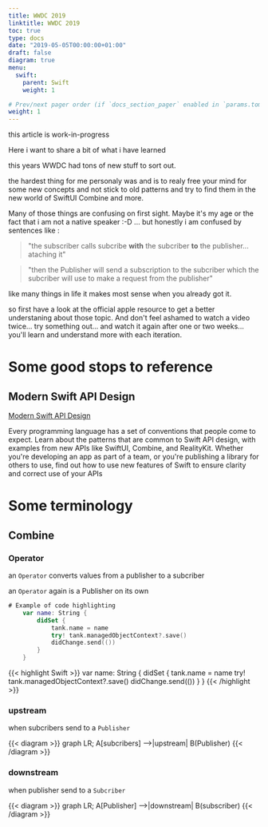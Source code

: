 ```yaml
---
title: WWDC 2019
linktitle: WWDC 2019
toc: true
type: docs
date: "2019-05-05T00:00:00+01:00"
draft: false
diagram: true
menu:
  swift:
    parent: Swift
    weight: 1

# Prev/next pager order (if `docs_section_pager` enabled in `params.toml`)
weight: 1
---
```


this article is work-in-progress 

Here i want to share a bit of what i have learned 

this years WWDC had tons of new stuff to sort out.

the hardest thing for me personaly was and is to realy free your mind for some new concepts and not stick to old patterns and try to find them in the new world of SwiftUI Combine and more.

Many of those things are confusing on first sight. Maybe it's my age or the fact that i am not a native speaker :-D ... but honestly i am confused by sentences like :

> "the subscriber calls subcribe **with** the subcriber **to** the publisher... ataching it"

> "then the Publisher will send a subscription to the subcriber which the subcriber will use to make a request from the publisher"

like many things in life it makes most sense when you already got it.

so first have a look at the official apple resource to get a better understaning about those topic. And don't feel ashamed to watch a video twice... try something out... and watch it again after one or two weeks... you'll learn and understand more with each iteration.

# Some good stops to reference

## Modern Swift API Design

[Modern Swift API Design](https://developer.apple.com/videos/play/wwdc2019/415/)

Every programming language has a set of conventions that people come to expect. Learn about the patterns that are common to Swift API design, with examples from new APIs like SwiftUI, Combine, and RealityKit. Whether you're developing an app as part of a team, or you're publishing a library for others to use, find out how to use new features of Swift to ensure clarity and correct use of your APIs

# Some terminology

## Combine

### Operator

an `Operator` converts values from a publisher to a subcriber

an `Operator` again is a Publisher on its own

```swift
# Example of code highlighting
    var name: String {
        didSet {
            tank.name = name
            try! tank.managedObjectContext?.save()
            didChange.send(())
        }
    }
```

{{< highlight Swift >}}
    var name: String {
        didSet {
            tank.name = name
            try! tank.managedObjectContext?.save()
            didChange.send(())
        }
    }
{{< /highlight >}}

### upstream

when subcribers send to a `Publisher`

{{< diagram >}}
graph LR;
    A[subcribers] -->|upstream| B(Publisher)
{{< /diagram >}}


### downstream

when publisher send to a `Subcriber`

{{< diagram >}}
graph LR;
    A[Publisher] -->|downstream| B(subscriber)
{{< /diagram >}}
